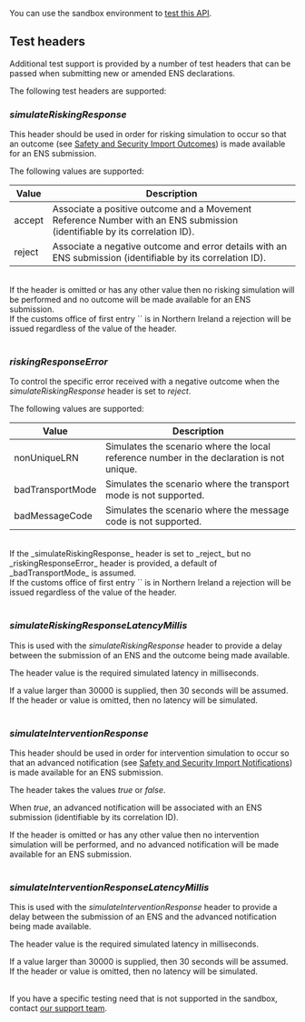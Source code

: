 You can use the sandbox environment to <a href="/api-documentation/docs/testing">test this API</a>. 

## Test headers
Additional test support is provided by a number of test headers that can be 
passed when submitting new or amended ENS declarations.

The following test headers are supported:

### _simulateRiskingResponse_
This header should be used in order for risking simulation to occur so that an outcome 
(see [Safety and Security Import Outcomes](/api-documentation/docs/api/service/import-control-entry-declaration-outcome/1.0))
is made available for an ENS submission.

The following values are supported:

<table>
    <thead>
        <tr>
            <th>Value</th>    
            <th>Description</th>
        </tr>
    </thead>
    <tbody>
        <tr>
            <td>accept</td>    
            <td>Associate a positive outcome and a Movement Reference Number with an ENS submission (identifiable by its correlation ID).</td>
        </tr>
        <tr>
            <td>reject</td>    
            <td>Associate a negative outcome and error details with an ENS submission (identifiable by its correlation ID).</td>
        </tr>
    </tbody>
</table>
<br/>
If the header is omitted or has any other value then no 
risking simulation will be performed and no outcome
will be made available for an ENS submission.
<br/>
If the customs office of first entry `<RefNumCUSOFFFENT731>` is in Northern Ireland a 
rejection will be issued regardless of the value of the header.
<br/><br/>

### _riskingResponseError_
To control the specific error received with a negative outcome when the
_simulateRiskingResponse_ header is set to _reject_. 

The following values are supported:

<table>
    <thead>
        <tr>
            <th>Value</th>    
            <th>Description</th>
        </tr>
    </thead>
    <tbody>
        <tr>
            <td>nonUniqueLRN</td>
            <td>Simulates the scenario where the local reference number in the declaration is not unique.</td>
        </tr>
        <tr>
            <td>badTransportMode</td>
            <td>Simulates the scenario where the transport mode is not supported.</td>
        </tr>
        <tr>
            <td>badMessageCode</td>
            <td>Simulates the scenario where the message code is not supported.</td>
        </tr>
    </tbody>
</table>
<br/>
If the _simulateRiskingResponse_ header is set to _reject_
but no _riskingResponseError_ header is provided, a default of _badTransportMode_ is assumed.
<br/>
If the customs office of first entry `<RefNumCUSOFFFENT731>` is in Northern Ireland a 
rejection will be issued regardless of the value of the header.
<br/><br/>

### _simulateRiskingResponseLatencyMillis_
This is used with the _simulateRiskingResponse_ header
to provide a delay between the submission of an ENS and the outcome being made available.

The header value is the required simulated latency in milliseconds. 

If a value larger than 30000 is supplied, then 30 seconds will be assumed.
If the header or value is omitted, then no latency will be simulated.
<br/><br/>

### _simulateInterventionResponse_
This header should be used in order for intervention simulation to occur so that an advanced notification
(see [Safety and Security Import Notifications](/api-documentation/docs/api/service/import-control-entry-declaration-intervention/1.0))
is made available for an ENS submission.

The header takes the values _true_ or _false_. 

When _true_, an advanced notification will be associated with an ENS submission
(identifiable by its correlation ID).

If the header is omitted or has any other value then no 
intervention simulation will be performed, and no advanced notification
will be made available for an ENS submission.
<br/><br/>

### _simulateInterventionResponseLatencyMillis_
This is used with the  _simulateInterventionResponse_ header
to provide a delay between the submission of an ENS and the advanced
notification being made available.

The header value is the required simulated latency in milliseconds. 

If a value larger than 30000 is supplied, then 30 seconds will be assumed.
If the header or value is omitted, then no latency will be simulated. 
<br/><br/>

If you have a specific testing need that is not supported in the sandbox, contact 
<a href="/developer/support">our support team</a>.
